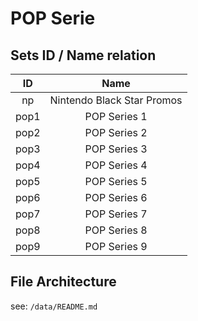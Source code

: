 # POP Serie

## Sets ID / Name relation

| ID        | Name                       |
| :-------: | :------------------------: |
| np        | Nintendo Black Star Promos |
| pop1      | POP Series 1               |
| pop2      | POP Series 2               |
| pop3      | POP Series 3               |
| pop4      | POP Series 4               |
| pop5      | POP Series 5               |
| pop6      | POP Series 6               |
| pop7      | POP Series 7               |
| pop8      | POP Series 8               |
| pop9      | POP Series 9               |

## File Architecture

see: `/data/README.md`
